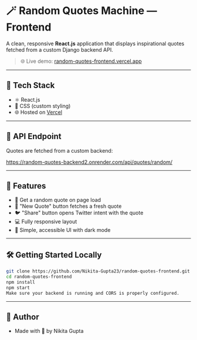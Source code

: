 # 🪄 Random Quotes Machine — Frontend

A clean, responsive **React.js** application that displays inspirational quotes fetched from a custom Django backend API.

> 🌐 Live demo: [random-quotes-frontend.vercel.app](https://random-quotes-frontend.vercel.app/)

---

## 🧰 Tech Stack

- ⚛️ React.js
- 🎨 CSS (custom styling)
- 🌐 Hosted on [Vercel](https://vercel.com)

---

## 🔗 API Endpoint

Quotes are fetched from a custom backend:

https://random-quotes-backend2.onrender.com/api/quotes/random/

---

## 🚀 Features

- 🔁 Get a random quote on page load
- 🎲 "New Quote" button fetches a fresh quote
- 🐦 "Share" button opens Twitter intent with the quote
- 💻 Fully responsive layout
- 🎨 Simple, accessible UI with dark mode

---

## 🛠️ Getting Started Locally

```bash
git clone https://github.com/Nikita-Gupta23/random-quotes-frontend.git
cd random-quotes-frontend
npm install
npm start
Make sure your backend is running and CORS is properly configured.
```
---

## 🧠 Author

- Made with 💜 by Nikita Gupta
